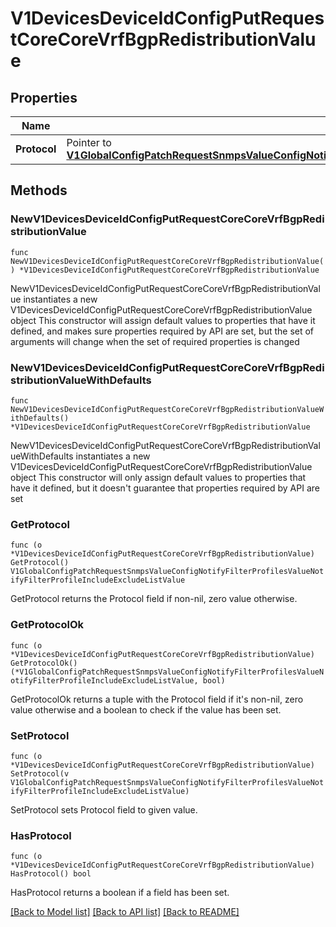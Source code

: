 # V1DevicesDeviceIdConfigPutRequestCoreCoreVrfBgpRedistributionValue

## Properties

Name | Type | Description | Notes
------------ | ------------- | ------------- | -------------
**Protocol** | Pointer to [**V1GlobalConfigPatchRequestSnmpsValueConfigNotifyFilterProfilesValueNotifyFilterProfileIncludeExcludeListValue**](V1GlobalConfigPatchRequestSnmpsValueConfigNotifyFilterProfilesValueNotifyFilterProfileIncludeExcludeListValue.md) |  | [optional] 

## Methods

### NewV1DevicesDeviceIdConfigPutRequestCoreCoreVrfBgpRedistributionValue

`func NewV1DevicesDeviceIdConfigPutRequestCoreCoreVrfBgpRedistributionValue() *V1DevicesDeviceIdConfigPutRequestCoreCoreVrfBgpRedistributionValue`

NewV1DevicesDeviceIdConfigPutRequestCoreCoreVrfBgpRedistributionValue instantiates a new V1DevicesDeviceIdConfigPutRequestCoreCoreVrfBgpRedistributionValue object
This constructor will assign default values to properties that have it defined,
and makes sure properties required by API are set, but the set of arguments
will change when the set of required properties is changed

### NewV1DevicesDeviceIdConfigPutRequestCoreCoreVrfBgpRedistributionValueWithDefaults

`func NewV1DevicesDeviceIdConfigPutRequestCoreCoreVrfBgpRedistributionValueWithDefaults() *V1DevicesDeviceIdConfigPutRequestCoreCoreVrfBgpRedistributionValue`

NewV1DevicesDeviceIdConfigPutRequestCoreCoreVrfBgpRedistributionValueWithDefaults instantiates a new V1DevicesDeviceIdConfigPutRequestCoreCoreVrfBgpRedistributionValue object
This constructor will only assign default values to properties that have it defined,
but it doesn't guarantee that properties required by API are set

### GetProtocol

`func (o *V1DevicesDeviceIdConfigPutRequestCoreCoreVrfBgpRedistributionValue) GetProtocol() V1GlobalConfigPatchRequestSnmpsValueConfigNotifyFilterProfilesValueNotifyFilterProfileIncludeExcludeListValue`

GetProtocol returns the Protocol field if non-nil, zero value otherwise.

### GetProtocolOk

`func (o *V1DevicesDeviceIdConfigPutRequestCoreCoreVrfBgpRedistributionValue) GetProtocolOk() (*V1GlobalConfigPatchRequestSnmpsValueConfigNotifyFilterProfilesValueNotifyFilterProfileIncludeExcludeListValue, bool)`

GetProtocolOk returns a tuple with the Protocol field if it's non-nil, zero value otherwise
and a boolean to check if the value has been set.

### SetProtocol

`func (o *V1DevicesDeviceIdConfigPutRequestCoreCoreVrfBgpRedistributionValue) SetProtocol(v V1GlobalConfigPatchRequestSnmpsValueConfigNotifyFilterProfilesValueNotifyFilterProfileIncludeExcludeListValue)`

SetProtocol sets Protocol field to given value.

### HasProtocol

`func (o *V1DevicesDeviceIdConfigPutRequestCoreCoreVrfBgpRedistributionValue) HasProtocol() bool`

HasProtocol returns a boolean if a field has been set.


[[Back to Model list]](../README.md#documentation-for-models) [[Back to API list]](../README.md#documentation-for-api-endpoints) [[Back to README]](../README.md)


